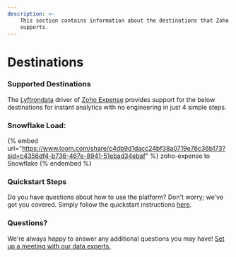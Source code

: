 ```yaml
---
description: >-
    This section contains information about the destinations that Zoho Expense
    supports.
---
```


# Destinations

### Supported Destinations

The [Lyftrondata](https://www.lyftrondata.com/) driver of [Zoho Expense](None) provides support for the below destinations for instant analytics with no engineering in just 4 simple steps.

### Snowflake Load:

{% embed url="https://www.loom.com/share/c4db9d1dacc24bf38a0719e76c36b173?sid=c4356df4-b736-467e-8941-51ebad34ebaf" %}
zoho-expense to Snowflake
{% endembed %}

### Quickstart Steps

Do you have questions about how to use the platform? Don't worry; we've got you covered. Simply follow the quickstart instructions [here](../../../quickstart-steps.md).

### Questions? <a href="#questions" id="questions"></a>

We're always happy to answer any additional questions you may have! [Set up a meeting with our data experts.](https://www.lyftrondata.com/book-a-meeting/)
